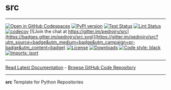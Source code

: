 # src

_________________

[![Open in GitHub Codespaces](https://github.com/codespaces/badge.svg)](https://codespaces.new/OWNER/REPO?quickstart=1)
[![PyPI version](https://badge.fury.io/py/src.svg)](http://badge.fury.io/py/src)
[![Test Status](https://github.com/pedrojrv/src/workflows/Test/badge.svg?branch=develop)](https://github.com/pedrojrv/src/actions?query=workflow%3ATest)
[![Lint Status](https://github.com/pedrojrv/src/workflows/Lint/badge.svg?branch=develop)](https://github.com/pedrojrv/src/actions?query=workflow%3ALint)
[![codecov](https://codecov.io/gh/pedrojrv/src/branch/main/graph/badge.svg)](https://codecov.io/gh/pedrojrv/src)
[![Join the chat at https://gitter.im/pedrojrv/src](https://badges.gitter.im/pedrojrv/src.svg)](https://gitter.im/pedrojrv/src?utm_source=badge&utm_medium=badge&utm_campaign=pr-badge&utm_content=badge)
[![License](https://img.shields.io/github/license/mashape/apistatus.svg)](https://pypi.python.org/pypi/src/)
[![Downloads](https://pepy.tech/badge/src)](https://pepy.tech/project/src)
[![Code style: black](https://img.shields.io/badge/code%20style-black-000000.svg)](https://github.com/psf/black)
[![Imports: isort](https://img.shields.io/badge/%20imports-isort-%231674b1?style=flat&labelColor=ef8336)](https://timothycrosley.github.io/isort/)
_________________

[Read Latest Documentation](https://pedrojrv.github.io/src/) - [Browse GitHub Code Repository](https://github.com/pedrojrv/src/)
_________________

**src** Template for Python Repositories
